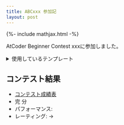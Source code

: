 ```yaml
---
title: ABCxxx 参加記
layout: post
---
```


{%- include mathjax.html -%}

AtCoder Beginner Contest xxxに参加しました。

<details>
<summary>使用しているテンプレート</summary>

```c++
#include <bits/stdc++.h>
using namespace std;

using ll = long long;
using ld = long double;
#define rep(i, n) for(int i = 0; i < (int) (n); i ++)
#define rrep(i, m, n) for(int i = (int) m; i < (int) n; i ++)
#define forin(x, a) for(auto &x : a)
#define all(x) (x).begin(), (x).end()
#define rall(x) (x).rbegin(), (x).rend()
const int dx[4] = {1, 0, -1, 0};
const int dy[4] = {0, 1, 0, -1};
const int ddx[8] = {1, 1, 0, -1, -1, -1, 0, 1};
const int ddy[8] = {0, 1, 1, 1, 0, -1, -1, -1};

long long gcd(long long a, long long b){
    if(a % b == 0) return b;
    else return gcd(b, a % b);
}

long long lcm(long long a, long long b){
    return a * b / gcd(a, b);
}

template<typename T>
void v_cin(vector<T> &x){
    rep(i, x.size()) cin >> x[i];
}

template<typename T>
void vv_cin(vector<vector<T>> &x){
    rep(i, x.size()) rep(j, x[i].size()) cin >> x[i][j];
}

template <typename T>
void v_cout(vector<T> &x){
    rep(i, x.size()) cout << x[i] << (i < x.size() - 1 ? " " : "\n");
}

template <typename T>
void vv_cout(vector<vector<T>> &x){
    rep(i, x.size()) v_cout(x[i]);
}
```

</details>

## []()

## []()

## []()

## []()

## []()

## []()

## コンテスト結果
- [コンテスト成績表]()
- 完 分
- パフォーマンス: 
- レーティング: ->